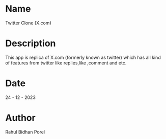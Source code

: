 # Name

Twitter Clone (X.com)

# Description

This app is replica of X.com (formerly known as twitter) which has all kind of features from twitter like replies,like ,comment and etc.

# Date

24 - 12 - 2023

# Author

Rahul Bidhan Porel
